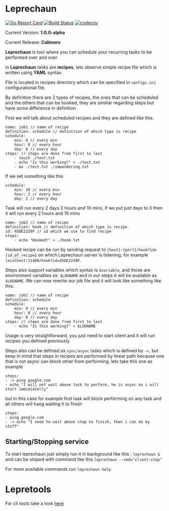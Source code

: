 
  

# Leprechaun

  

[![Go Report Card](https://goreportcard.com/badge/github.com/Kilgaloon/Leprechaun)](https://goreportcard.com/report/github.com/Kilgaloon/Leprechaun) [![Build Status](https://travis-ci.com/kilgaloon/leprechaun.svg?branch=master)](https://travis-ci.com/kilgaloon/leprechaun.svg?branch=master) [![codecov](https://codecov.io/gh/Kilgaloon/Leprechaun/branch/master/graph/badge.svg)](https://codecov.io/gh/Kilgaloon/Leprechaun)

  

Current Version: **1.0.0-alpha**  <br  />

Current Release: **Calimero**

  

**Leprechaun** is tool where you can schedule your recurring tasks to be performed over and over.

  

In **Leprechaun** tasks are **recipes**, lets observe simple recipe file which is written using **YAML** syntax.

  
File is located in recipes directory which can be specified in `configs.ini` configurational file.

By definition there are 2 types of recipes, the ones that can be scheduled and the others that can be hooked, they are similiar regarding steps but have some difference in definition


First we will talk about scheduled recipes and they are defined like this:

	name: job1 // name of recipe
	definition: schedule // definition of which type is recipe
	schedule:
		min: 0 // every min
		hour: 0 // every hour
		day: 0 // every day
	steps: // steps are done from first to last
		- touch ./test.txt
		- echo "Is this working?" > ./test.txt
		- mv ./test.txt ./imwondering.txt

If we set something like this

	schedule:
		min: 10 // every min
		hour: 2 // every hour
		day: 2 // every day

  

Task will run every 2 days 2 hours and 10 mins, if we put just days to 0 then it will run every 2 hours and 10 mins

	name: job2 // name of recipe
	definition: hook // definition of which type is recipe
	id: 45DE2239F // id which we use to find recipe
	steps:
		- echo "Hooked!" > ./hook.txt

  

Hooked recipe can be run by sending request to `{host}:{port}/hook?id={id_of_recipe}` on which Leprechaun server is listening, for example `localhost:11400/hook?id=45DE2239F`.


Steps also support variables which syntax is `$variable`, and those are environment variables ex: `$LOGNAME` and in our steps it will be available as `$LOGNAME`. We can now rewrite our job file and it will look like something like this:

  

	name: job1 // name of recipe
	definition: schedule
	schedule:
		min: 0 // every min
		hour: 0 // every hour
		day: 0 // every day
	steps: // steps are done from first to last
		- echo "Is this working?" > $LOGNAME

  
Usage is very straightforward, you just need to start client and it will run recipes you defined previously.

Steps also can be defined as `sync/async` tasks which is defined by `->`, but keep in mind that steps in recipes are performed by linear path because one that is not async can block other from performing, lets take this one as example

	steps:
	- -> ping google.com
	- echo "I will not wait above task to perform, he is async so i will start immidiatelly"

but in this case for example first task will block performing on any task and all others will hang waiting it to finish
  
	steps:
	- ping google.com
	- -> echo "I need to wait above step to finish, then i can do my stuff"

  

## Starting/Stopping service

  
To start leprechaun just simply run it in background like this : `leprechaun &` and can be stoped with command like this `leprechaun --cmd="client:stop"`

For more available commands run `leprechaun help`

# Lepretools

For cli tools take a look [here](https://github.com/Kilgaloon/Leprechaun/blob/master/cmd/lepretools/README.md)
